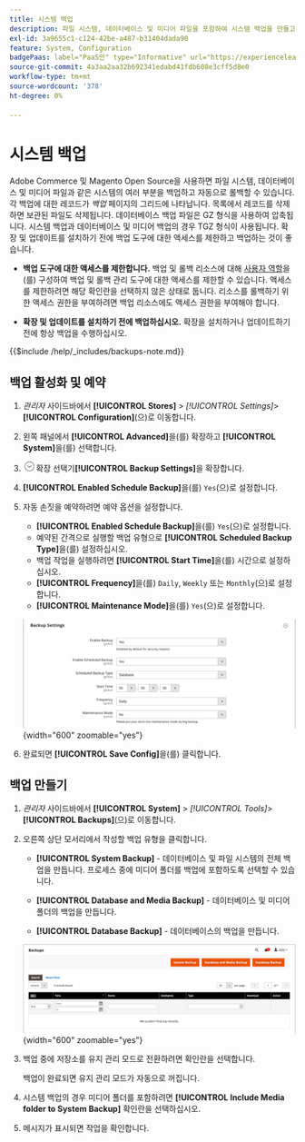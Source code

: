 ```yaml
---
title: 시스템 백업
description: 파일 시스템, 데이터베이스 및 미디어 파일을 포함하여 시스템 백업을 만들고 예약하는 방법에 대해 알아봅니다.
exl-id: 3a9655c1-c124-42be-a487-b31404dada90
feature: System, Configuration
badgePaas: label="PaaS만" type="Informative" url="https://experienceleague.adobe.com/ko/docs/commerce/user-guides/product-solutions" tooltip="Adobe Commerce 온 클라우드 프로젝트(Adobe 관리 PaaS 인프라) 및 온프레미스 프로젝트에만 적용됩니다."
source-git-commit: 4a3aa2aa32b692341edabd41fdb608e3cff5d8e0
workflow-type: tm+mt
source-wordcount: '378'
ht-degree: 0%

---
```


# 시스템 백업

Adobe Commerce 및 Magento Open Source을 사용하면 파일 시스템, 데이터베이스 및 미디어 파일과 같은 시스템의 여러 부분을 백업하고 자동으로 롤백할 수 있습니다. 각 백업에 대한 레코드가 _백업_ 페이지의 그리드에 나타납니다. 목록에서 레코드를 삭제하면 보관된 파일도 삭제됩니다. 데이터베이스 백업 파일은 GZ 형식을 사용하여 압축됩니다. 시스템 백업과 데이터베이스 및 미디어 백업의 경우 TGZ 형식이 사용됩니다. 확장 및 업데이트를 설치하기 전에 백업 도구에 대한 액세스를 제한하고 백업하는 것이 좋습니다.

- **백업 도구에 대한 액세스를 제한합니다.** 백업 및 롤백 리소스에 대해 [사용자 역할](permissions-user-roles.md)을(를) 구성하여 백업 및 롤백 관리 도구에 대한 액세스를 제한할 수 있습니다. 액세스를 제한하려면 해당 확인란을 선택하지 않은 상태로 둡니다. 리소스를 롤백하기 위한 액세스 권한을 부여하려면 백업 리소스에도 액세스 권한을 부여해야 합니다.

- **확장 및 업데이트를 설치하기 전에 백업하십시오.** 확장을 설치하거나 업데이트하기 전에 항상 백업을 수행하십시오.

{{$include /help/_includes/backups-note.md}}

## 백업 활성화 및 예약

1. _관리자_ 사이드바에서 **[!UICONTROL Stores]** > _[!UICONTROL Settings]_>**[!UICONTROL Configuration]**(으)로 이동합니다.

1. 왼쪽 패널에서 **[!UICONTROL Advanced]**&#x200B;을(를) 확장하고 **[!UICONTROL System]**&#x200B;을(를) 선택합니다.

1. ![에서 &#x200B;](../assets/icon-display-expand.png)확장 선택기&#x200B;**[!UICONTROL Backup Settings]**&#x200B;을 확장합니다.

1. **[!UICONTROL Enabled Schedule Backup]**&#x200B;을(를) `Yes`(으)로 설정합니다.

1. 자동 손짓을 예약하려면 예약 옵션을 설정합니다.

   - **[!UICONTROL Enabled Schedule Backup]**&#x200B;을(를) `Yes`(으)로 설정합니다.
   - 예약된 간격으로 실행할 백업 유형으로 **[!UICONTROL Scheduled Backup Type]**&#x200B;을(를) 설정하십시오.
   - 백업 작업을 실행하려면 **[!UICONTROL Start Time]**&#x200B;을(를) 시간으로 설정하십시오.
   - **[!UICONTROL Frequency]**&#x200B;을(를) `Daily`, `Weekly` 또는 `Monthly`(으)로 설정합니다.
   - **[!UICONTROL Maintenance Mode]**&#x200B;을(를) `Yes`(으)로 설정합니다.

   ![고급 구성 - 백업](../configuration-reference/advanced/assets/system-scheduled-backup-settings.png){width="600" zoomable="yes"}

1. 완료되면 **[!UICONTROL Save Config]**&#x200B;을(를) 클릭합니다.

## 백업 만들기

1. _관리자_ 사이드바에서 **[!UICONTROL System]** > _[!UICONTROL Tools]_>**[!UICONTROL Backups]**(으)로 이동합니다.

1. 오른쪽 상단 모서리에서 작성할 백업 유형을 클릭합니다.

   - **[!UICONTROL System Backup]** - 데이터베이스 및 파일 시스템의 전체 백업을 만듭니다. 프로세스 중에 미디어 폴더를 백업에 포함하도록 선택할 수 있습니다.

   - **[!UICONTROL Database and Media Backup]** - 데이터베이스 및 미디어 폴더의 백업을 만듭니다.

   - **[!UICONTROL Database Backup]** - 데이터베이스의 백업을 만듭니다.

   ![시스템 도구 - 백업](./assets/tools-backups.png){width="600" zoomable="yes"}

1. 백업 중에 저장소를 유지 관리 모드로 전환하려면 확인란을 선택합니다.

   백업이 완료되면 유지 관리 모드가 자동으로 꺼집니다.

1. 시스템 백업의 경우 미디어 폴더를 포함하려면 **[!UICONTROL Include Media folder to System Backup]** 확인란을 선택하십시오.

1. 메시지가 표시되면 작업을 확인합니다.



<!-- Last updated from includes: 2023-02-22 09:59:54 -->
